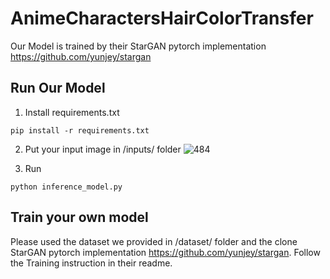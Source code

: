 # AnimeCharactersHairColorTransfer

Our Model is trained by their StarGAN pytorch implementation https://github.com/yunjey/stargan

## Run Our Model

1. Install requirements.txt
  ~~~
  pip install -r requirements.txt
  ~~~

2. Put your input image in /inputs/ folder
  ![484](https://user-images.githubusercontent.com/49235533/219293677-b4d1ae76-4241-4b57-bd59-095ed139e45f.JPG)

3. Run
  ~~~
  python inference_model.py
  ~~~
## Train your own model
Please used the dataset we provided in /dataset/ folder and the clone StarGAN pytorch implementation https://github.com/yunjey/stargan. Follow the Training instruction in their readme.
